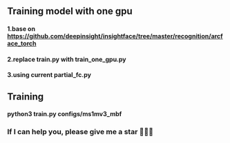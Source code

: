 ## Training model with one gpu
#### 1.base on https://github.com/deepinsight/insightface/tree/master/recognition/arcface_torch
#### 2.replace train.py with train_one_gpu.py
#### 3.using current partial_fc.py
## Training
#### python3 train.py configs/ms1mv3_mbf
### If I can help you, please give me a star :star2::star2::star2:
